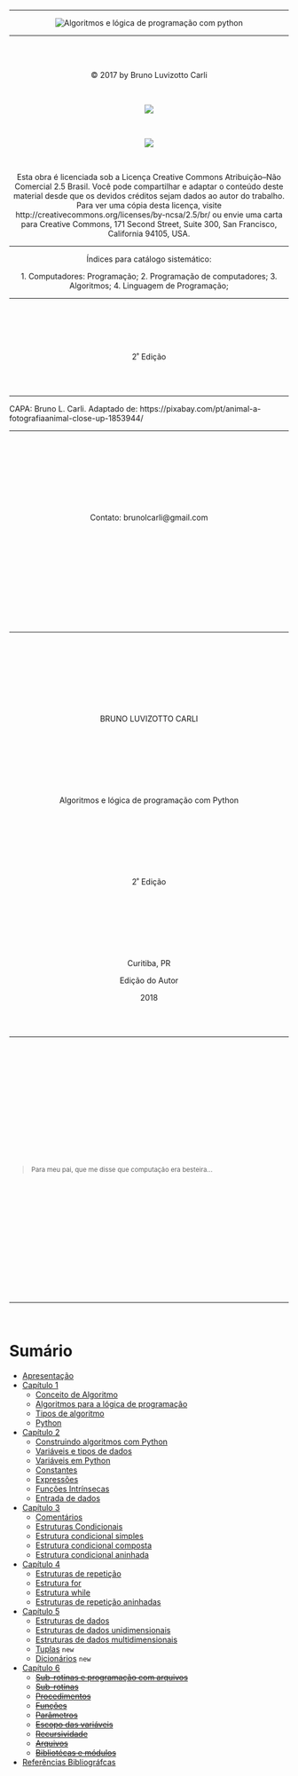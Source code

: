 <hr>

<p align="center">
<img src="sessions/resources/img/capa.png" alt="Algoritmos e lógica de programação com python" >
</p>

<hr>

<br /><br />

<p align="center">
© 2017 by Bruno Luvizotto Carli
</p>

<br />

<p align="center">
<img src="sessions/resources/img/cc1.png">
</p>

<br />

<p align="center">
<img src="sessions/resources/img/cc2.png">
</p>

<br />

<p align="center">
Esta obra é licenciada sob a Licença Creative Commons
Atribuição–Não Comercial 2.5 Brasil. Você pode
compartilhar e adaptar o conteúdo deste material desde
que os devidos créditos sejam dados ao autor do trabalho.
Para ver uma cópia desta licença, visite
http://creativecommons.org/licenses/by-ncsa/2.5/br/ ou
envie uma carta para Creative Commons, 171 Second
Street, Suite 300, San Francisco, California 94105, USA.
</p>

<hr>

<p align="center">
Índices para catálogo sistemático:
</p>

<p align="center">
1. Computadores: Programação;
2. Programação de computadores;
3. Algoritmos;
4. Linguagem de Programação;
</p>
<hr>

<br /><br /><br /><br />

<p align="center">
2˚ Edição
</p>

<br /><br />

<hr>
CAPA: Bruno L. Carli.
Adaptado de: https://pixabay.com/pt/animal-a-fotografiaanimal-close-up-1853944/
<hr>

<br /><br /><br /><br /><br /><br /><br />

<p align="center">Contato: brunolcarli@gmail.com</p>

 <br /><br /><br /><br /><br /><br /><br /><br /><br /><br />

 <hr>

<br /><br /><br /><br /><br /><br /><br />
<p align="center">BRUNO LUVIZOTTO CARLI</p>

<br /><br /><br /><br /><br /><br />

<p align="center">
Algoritmos e lógica de
programação com Python
</p>

<br /><br /><br /><br /><br /><br />

<p align="center">2˚ Edição </p>

<br /><br /><br /><br /><br /><br />

<p align="center">Curitiba, PR</p>
<p align="center">Edição do Autor</p>
<p align="center">2018</p>

<br /><br />

<hr>

<br /><br /><br /><br /><br /><br />
<br /><br /><br /><br /><br /><br />

> <small>Para meu pai, que me disse
que computação era besteira...</small>

<br /><br /><br /><br /><br /><br />
<br /><br /><br /><br /><br /><br />

<hr>

<br />

# Sumário

* [Apresentação](sessions/apresentacao.md)
* [Capítulo 1](sessions/ch1.md)
    - [Conceito de Algoritmo](sessions/ch1.md#conceito-de-algoritmo)
    - [Algoritmos para a lógica de programação](sessions/ch1.md#algoritmos-para-a-logica-de-programacao) 
    - [Tipos de algoritmo](sessions/ch1.md#tipos-de-algoritmos)
    - [Python](sessions/ch1.md##python)
* [Capítulo 2](sessions/ch2.md)
    - [Construindo algoritmos com Python](sessions/ch2.md#construindo-algoritmos-com-python)
    - [Variáveis e tipos de dados](sessions/ch2.md#variaveis-e-tipos-de-dados)
    - [Variáveis em Python](sessions/ch2.md#variaveis-em-python)
    - [Constantes](sessions/ch2.md#constantes)
    - [Expressões](sessions/ch2.md#expressões)
    - [Funções Intrínsecas](sessions/ch2.md#funcões-intrinsecas)
    - [Entrada de dados](sessions/ch2.md#entrada-de-dados)
* [Capítulo 3](sessions/ch3.md)
    - [Comentários](sessions/ch3.md#comentarios)
    - [Estruturas Condicionais](sessions/ch3.md#estruturas-condicionais)
    - [Estrutura condicional simples](sessions/ch3.md#estrutura-condicional-simples)
    - [Estrutura condicional composta](sessions/ch3.md#estrutura-condicional-composta)
    - [Estrutura condicional aninhada](sessions/ch3.md#estrutura-condicional-aninhada)
* [Capítulo 4](sessions/ch4.md)
    - [Estruturas de repetição](sessions/ch4.md#estruturas-de-repeticao)
    - [Estrutura for](sessions/ch4.md#estrutura-for)
    - [Estrutura while](sessions/ch4.md#estrutura-while)
    - [Estruturas de repetição aninhadas](sessions/ch4.md#estruturas-de-repeticão-aninhadas)
* [Capítulo 5](sessions/ch5.md)
    - [Estruturas de dados](sessions/ch5.md#estruturas-de-dados)
    - [Estruturas de dados unidimensionais](sessions/ch5.md#estruturas-de-dados-unidimensionais)
    - [Estruturas de dados multidimensionais](sessions/ch5.md#estruturas-de-dados-multidimensionais)
    - [Tuplas](sessions/ch5.md#tuplas) `new`
    - [Dicionários](sessions/ch5.md#dicionarios) `new`
* [Capítulo 6](sessions/ch6.md)
    - [~~Sub-rotinas e programação com arquivos~~](sessions/ch6.md#sub-rotinas-e-programaca-com-arquivos)
    - [~~Sub-rotinas~~](sessions/ch6.md#sub-rotinas)
    - [~~Procedimentos~~](sessions/ch6.md#procedimentos)
    - [~~Funções~~](sessions/ch6.md#funcoes)
    - [~~Parâmetros~~](sessions/ch6.md#parametros)
    - [~~Escopo das variáveis~~](sessions/ch6.md#escopo-das-variaveis)
    - [~~Recursividade~~](sessions/ch6.md#recursividade)
    - [~~Arquivos~~](sessions/ch6.md#arquivos)
    - [~~Bibliotécas e módulos~~](sessions/ch6.md#bibliotecas-e-modulos)
* [Referências Bibliográfcas](sessions/referencias.md)

